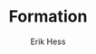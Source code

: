 ---
title: 'Formation'
author: [Erik Hess]
categories: [ideas]
tags: [tiger, flying, gallery]
banner: formation.jpg
caption:  
type: image
---